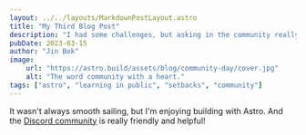 ```yaml
---
layout: ../../layouts/MarkdownPostLayout.astro
title: "My Third Blog Post"
description: "I had some challenges, but asking in the community really helped!"
pubDate: 2023-03-15
author: "Jin Bok"
image:
    url: "https://astro.build/assets/blog/community-day/cover.jpg"
    alt: "The word community with a heart."
tags: ["astro", "learning in public", "setbacks", "community"]
---
```


It wasn't always smooth sailing, but I'm enjoying building with Astro. And the [Discord community](https://astro.build/chat) is really friendly and helpful!
